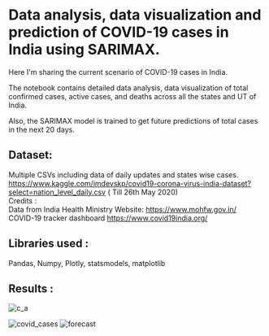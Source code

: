 # Data analysis, data visualization and prediction of COVID-19 cases in India using SARIMAX.

Here I'm sharing the current scenario of COVID-19 cases in India.

The notebook contains detailed data analysis, data visualization of total confirmed cases, active cases, and deaths across all the states and UT of India.

Also, the SARIMAX model is trained to get future predictions of total cases in the next 20 days.

## Dataset: 
Multiple CSVs including data of daily updates and states wise cases. </br>
https://www.kaggle.com/imdevskp/covid19-corona-virus-india-dataset?select=nation_level_daily.csv ( Till 26th May 2020) \
Credits : \
Data from India Health Ministry Website: https://www.mohfw.gov.in/ \
COVID-19 tracker dashboard https://www.covid19india.org/ 

## Libraries used :
Pandas, Numpy, Plotly, statsmodels, matplotlib

## Results : 
![c_a](https://user-images.githubusercontent.com/57789853/83112583-fd8b3300-a0e3-11ea-868c-b2fb2da70fb9.png)

![covid_cases](https://user-images.githubusercontent.com/57789853/83112615-0da31280-a0e4-11ea-8ba8-0e9728d75613.png)
![forecast](https://user-images.githubusercontent.com/57789853/83112618-0ed43f80-a0e4-11ea-94ac-3ca54e5b86cf.png)

